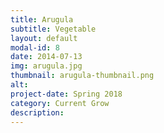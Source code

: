 ```yaml
---
title: Arugula
subtitle: Vegetable
layout: default
modal-id: 8
date: 2014-07-13
img: arugula.jpg
thumbnail: arugula-thumbnail.png
alt:
project-date: Spring 2018
category: Current Grow
description:
---
```

